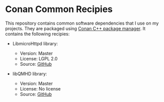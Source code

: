 # Conan Common Recipies

This repository contains common software dependencies that I use on my projects.
They are packaged using [Conan C++ package manager](https://www.conan.io).
It contains the following recipies:

- LibmicroHttpd library:
  - Version: Master
  - License: LGPL 2.0
  - Source: [GitHub](https://gnunet.org/git/libmicrohttpd.git)

- libQMHD library:
	- Version: Master
	- License: No license 
	- Source: [GitHub](https://github.com/fmiguelgarcia/libqmhd.git)
